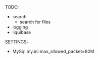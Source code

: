 TODO:
+ search
  + search for files
+ logging
+ liquibase

SETTINGS:
+ MySql my.ini max_allowed_packet=80M